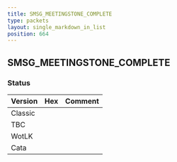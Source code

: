 ```yaml
---
title: SMSG_MEETINGSTONE_COMPLETE
type: packets
layout: single_markdown_in_list
position: 664
---
```


## SMSG_MEETINGSTONE_COMPLETE

### Status

Version | Hex | Comment
---------- | ---------- | ---------- 
Classic |  |  
TBC |  |  
WotLK |  |  
Cata |  |  
